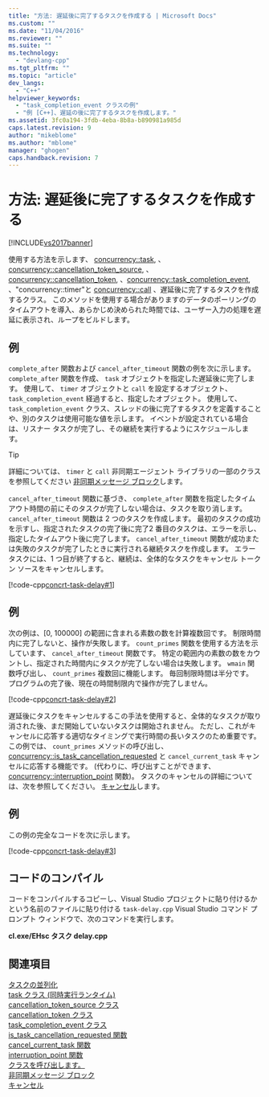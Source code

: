 ```yaml
---
title: "方法: 遅延後に完了するタスクを作成する | Microsoft Docs"
ms.custom: ""
ms.date: "11/04/2016"
ms.reviewer: ""
ms.suite: ""
ms.technology: 
  - "devlang-cpp"
ms.tgt_pltfrm: ""
ms.topic: "article"
dev_langs: 
  - "C++"
helpviewer_keywords: 
  - "task_completion_event クラスの例"
  - "例 [C++]、遅延の後に完了するタスクを作成します。"
ms.assetid: 3fc0a194-3fdb-4eba-8b8a-b890981a985d
caps.latest.revision: 9
author: "mikeblome"
ms.author: "mblome"
manager: "ghogen"
caps.handback.revision: 7
---
```

# 方法: 遅延後に完了するタスクを作成する
[!INCLUDE[vs2017banner](../../assembler/inline/includes/vs2017banner.md)]

使用する方法を示します、 [concurrency::task](../../parallel/concrt/reference/task-class-concurrency-runtime.md), 、[concurrency::cancellation_token_source](../../parallel/concrt/reference/cancellation-token-source-class.md), 、[concurrency::cancellation_token](../../parallel/concrt/reference/cancellation-token-class.md), 、[concurrency::task_completion_event](../../parallel/concrt/reference/task-completion-event-class.md), 、"concurrency::timer"と [concurrency::call](../../parallel/concrt/reference/call-class.md) 、遅延後に完了するタスクを作成するクラス。 このメソッドを使用する場合がありますのデータのポーリングのタイムアウトを導入、あらかじめ決められた時間では、ユーザー入力の処理を遅延に表示され、ループをビルドします。  
  
## <a name="example"></a>例  
 `complete_after` 関数および `cancel_after_timeout` 関数の例を次に示します。  `complete_after` 関数を作成、 `task` オブジェクトを指定した遅延後に完了します。 使用して、 `timer` オブジェクトと `call` を設定するオブジェクト、 `task_completion_event` 経過すると、指定したオブジェクト。 使用して、 `task_completion_event` クラス、スレッドの後に完了するタスクを定義することや、別のタスクは使用可能な値を示します。 イベントが設定されている場合は、リスナー タスクが完了し、その継続を実行するようにスケジュールします。  
  
> [!TIP]
>  詳細については、 `timer` と `call` 非同期エージェント ライブラリの一部のクラスを参照してください [非同期メッセージ ブロック](../../parallel/concrt/asynchronous-message-blocks.md)します。  
  
  `cancel_after_timeout` 関数に基づき、 `complete_after` 関数を指定したタイムアウト時間の前にそのタスクが完了しない場合は、タスクを取り消します。  `cancel_after_timeout` 関数は 2 つのタスクを作成します。 最初のタスクの成功を示すし、指定されたタスクの完了後に完了2 番目のタスクは、エラーを示し、指定したタイムアウト後に完了します。  `cancel_after_timeout` 関数が成功または失敗のタスクが完了したときに実行される継続タスクを作成します。 エラー タスクには、1 つ目が終了すると、継続は、全体的なタスクをキャンセル トークン ソースをキャンセルします。  
  
 [!code-cpp[concrt-task-delay#1](../../parallel/concrt/codesnippet/CPP/how-to-create-a-task-that-completes-after-a-delay_1.cpp)]  
  
## <a name="example"></a>例  
 次の例は、[0, 100000] の範囲に含まれる素数の数を計算複数回です。 制限時間内に完了しないと、操作が失敗します。  `count_primes` 関数を使用する方法を示しています、 `cancel_after_timeout` 関数です。 特定の範囲内の素数の数をカウントし、指定された時間内にタスクが完了しない場合は失敗します。  `wmain` 関数呼び出し、 `count_primes` 複数回に機能します。 毎回制限時間は半分です。 プログラムの完了後、現在の時間制限内で操作が完了しません。  
  
 [!code-cpp[concrt-task-delay#2](../../parallel/concrt/codesnippet/CPP/how-to-create-a-task-that-completes-after-a-delay_2.cpp)]  
  
 遅延後にタスクをキャンセルするこの手法を使用すると、全体的なタスクが取り消された後、まだ開始していないタスクは開始されません。 ただし、これがキャンセルに応答する適切なタイミングで実行時間の長いタスクのため重要です。 この例では、 `count_primes` メソッドの呼び出し、 [concurrency::is_task_cancellation_requested](../../misc/is-task-cancellation-requested-function.md) と `cancel_current_task` キャンセルに応答する機能です。 (代わりに、呼び出すことができます、 [concurrency::interruption_point](../Topic/interruption_point%20Function.md) 関数)。 タスクのキャンセルの詳細については、次を参照してください。 [キャンセル](../../parallel/concrt/cancellation-in-the-ppl.md)します。  
  
## <a name="example"></a>例  
 この例の完全なコードを次に示します。  
  
 [!code-cpp[concrt-task-delay#3](../../parallel/concrt/codesnippet/CPP/how-to-create-a-task-that-completes-after-a-delay_3.cpp)]  
  
## <a name="compiling-the-code"></a>コードのコンパイル  
 コードをコンパイルするコピーし、Visual Studio プロジェクトに貼り付けるかという名前のファイルに貼り付ける `task-delay.cpp` Visual Studio コマンド プロンプト ウィンドウで、次のコマンドを実行します。  
  
 **cl.exe/EHsc タスク delay.cpp**  
  
## <a name="see-also"></a>関連項目  
 [タスクの並列化](../../parallel/concrt/task-parallelism-concurrency-runtime.md)   
 [task クラス (同時実行ランタイム)](../../parallel/concrt/reference/task-class-concurrency-runtime.md)   
 [cancellation_token_source クラス](../../parallel/concrt/reference/cancellation-token-source-class.md)   
 [cancellation_token クラス](../../parallel/concrt/reference/cancellation-token-class.md)   
 [task_completion_event クラス](../../parallel/concrt/reference/task-completion-event-class.md)   
 [is_task_cancellation_requested 関数](../../misc/is-task-cancellation-requested-function.md)   
 [cancel_current_task 関数](../Topic/cancel_current_task%20Function.md)   
 [interruption_point 関数](../Topic/interruption_point%20Function.md)   
 [クラスを呼び出します。](../../parallel/concrt/reference/call-class.md)   
 [非同期メッセージ ブロック](../../parallel/concrt/asynchronous-message-blocks.md)   
 [キャンセル](../../parallel/concrt/cancellation-in-the-ppl.md)